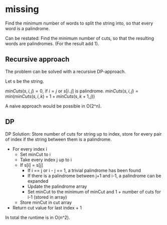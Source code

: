 # missing

Find the minimum number of words to split the string into, so that every word is a palindrome.

Can be restated: Find the minimum number of cuts, so that the resulting words are palindromes. (For the result add 1).

## Recursive approach

The problem can be solved with a recursive DP-approach.

Let s be the string.

$minCuts(s, i, j) = 0$, if $i = j$ or $s[i..j]$ is palindrome.
$minCuts(s, i, j) = min(minCuts(s, i, k) + 1 + minCuts(s, k+1, j))$

A naive approach would be possible in O(2^n).

## DP

DP Solution: Store number of cuts for string up to index, store for every pair of index if the string between them is a palindrome.

- For every index i
  - Set minCut to i
  - Take every index j up to i
  - If s[i] = s[j]
    - If i == j or i - j == 1, a trivial palindrome has been found
    - If there is a palindrome between j+1 and i-1, a palindrome can be expanded
    - Update the palindrome array
    - Set minCut to the minimum of minCut and 1 + number of cuts for i-1 (stored in array)
  - Store minCut in cut array
- Return cut value for last index + 1

In total the runtime is in O(n^2).
